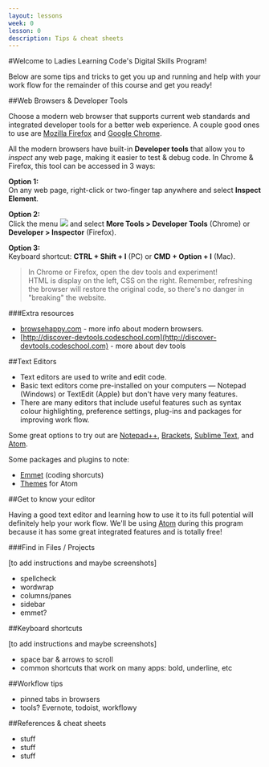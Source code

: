 ```yaml
---
layout: lessons
week: 0
lesson: 0
description: Tips & cheat sheets
---
```



#Welcome to Ladies Learning Code's Digital Skills Program!

Below are some tips and tricks to get you up and running and help with your work flow for the remainder of this course and get you ready!

##Web Browsers & Developer Tools

Choose a modern web browser that supports current web standards and integrated developer tools for a better web experience. A couple good ones to use are [Mozilla Firefox](https://www.mozilla.org/en-US/firefox/new/) and [Google Chrome](https://www.google.com/intl/en-CA/chrome/browser/).

All the modern browsers have built-in **Developer tools** that allow you to *inspect* any web page, making it easier to test & debug code. In Chrome & Firefox, this tool can be accessed in 3 ways:

**Option 1:**  
On any web page, right-click or two-finger tap anywhere and select **Inspect Element**.  

**Option 2:**  
Click the menu <span class="menu-icon">![](../../assets/img/menu-icon.png)</span> and select **More Tools > Developer Tools** (Chrome) or **Developer > Inspector** (Firefox).

**Option 3:**  
Keyboard shortcut: **CTRL + Shift + I** (PC) or **CMD + Option + I** (Mac).

> In Chrome or Firefox, open the dev tools and experiment!  
> HTML is display on the left, CSS on the right. Remember, refreshing the browser will restore the original code, so there's no danger in "breaking" the website.

###Extra resources
  
* [browsehappy.com](http://browsehappy.com) - more info about modern browsers. 
* [http://discover-devtools.codeschool.com](http://discover-devtools.codeschool.com) - more about dev tools

##Text Editors

* Text editors are used to write and edit code.
* Basic text editors come pre-installed on your computers &mdash; Notepad (Windows) or TextEdit (Apple) but don't have very many features.
* There are many editors that include useful features such as syntax colour highlighting, preference settings, plug-ins and packages for improving work flow.

Some great options to try out are [Notepad++](http://notepad-plus-plus.org/), [Brackets](http://brackets.io), [Sublime Text](http://www.sublimetext.com/), and [Atom](https://atom.io/).

Some packages and plugins to note:

* [Emmet](http://emmet.io/download/) (coding shorcuts)
* [Themes](https://atom.io/themes) for Atom


##Get to know your editor

Having a good text editor and learning how to use it to its full potential will definitely help your work flow.  We'll be using [Atom](http://atom.io) during this program because it has some great integrated features and is totally free!

###Find in Files / Projects

[to add instructions and maybe screenshots]

- spellcheck
- wordwrap
- columns/panes
- sidebar
- emmet?

##Keyboard shortcuts

[to add instructions and maybe screenshots]

- space bar & arrows to scroll
- common shortcuts that work on many apps:  bold, underline, etc

##Workflow tips
- pinned tabs in browsers
- tools? Evernote, todoist, workflowy


##References & cheat sheets

- stuff
- stuff
- stuff